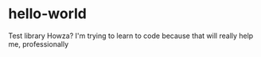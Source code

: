 # hello-world
Test library
Howza? I'm trying to learn to code because that will really help me, professionally

